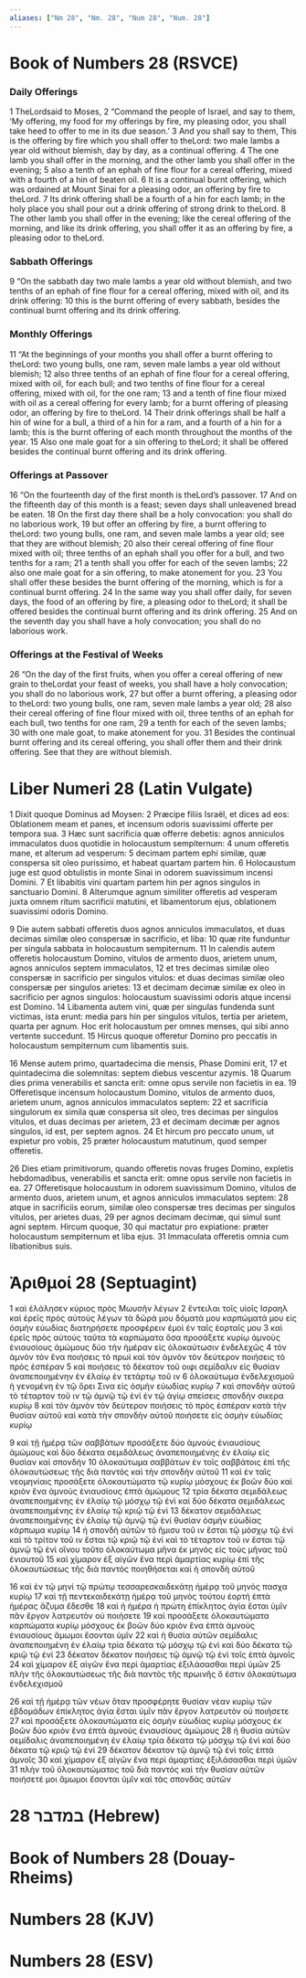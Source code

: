 ```yaml
---
aliases: ["Nm 28", "Nm. 28", "Num 28", "Num. 28"]
---
```



# Book of Numbers 28 (RSVCE)

### Daily Offerings
1 TheLordsaid to Moses,
2 “Command the people of Israel, and say to them, ‘My offering, my food for my offerings by fire, my pleasing odor, you shall take heed to offer to me in its due season.’
3 And you shall say to them, This is the offering by fire which you shall offer to theLord: two male lambs a year old without blemish, day by day, as a continual offering.
4 The one lamb you shall offer in the morning, and the other lamb you shall offer in the evening;
5 also a tenth of an ephah of fine flour for a cereal offering, mixed with a fourth of a hin of beaten oil.
6 It is a continual burnt offering, which was ordained at Mount Sinai for a pleasing odor, an offering by fire to theLord.
7 Its drink offering shall be a fourth of a hin for each lamb; in the holy place you shall pour out a drink offering of strong drink to theLord.
8 The other lamb you shall offer in the evening; like the cereal offering of the morning, and like its drink offering, you shall offer it as an offering by fire, a pleasing odor to theLord.
### Sabbath Offerings
9 “On the sabbath day two male lambs a year old without blemish, and two tenths of an ephah of fine flour for a cereal offering, mixed with oil, and its drink offering:
10 this is the burnt offering of every sabbath, besides the continual burnt offering and its drink offering.
### Monthly Offerings
11 “At the beginnings of your months you shall offer a burnt offering to theLord: two young bulls, one ram, seven male lambs a year old without blemish;
12 also three tenths of an ephah of fine flour for a cereal offering, mixed with oil, for each bull; and two tenths of fine flour for a cereal offering, mixed with oil, for the one ram;
13 and a tenth of fine flour mixed with oil as a cereal offering for every lamb; for a burnt offering of pleasing odor, an offering by fire to theLord.
14 Their drink offerings shall be half a hin of wine for a bull, a third of a hin for a ram, and a fourth of a hin for a lamb; this is the burnt offering of each month throughout the months of the year.
15 Also one male goat for a sin offering to theLord; it shall be offered besides the continual burnt offering and its drink offering.
### Offerings at Passover
16 “On the fourteenth day of the first month is theLord’s passover.
17 And on the fifteenth day of this month is a feast; seven days shall unleavened bread be eaten.
18 On the first day there shall be a holy convocation: you shall do no laborious work,
19 but offer an offering by fire, a burnt offering to theLord: two young bulls, one ram, and seven male lambs a year old; see that they are without blemish;
20 also their cereal offering of fine flour mixed with oil; three tenths of an ephah shall you offer for a bull, and two tenths for a ram;
21 a tenth shall you offer for each of the seven lambs;
22 also one male goat for a sin offering, to make atonement for you.
23 You shall offer these besides the burnt offering of the morning, which is for a continual burnt offering.
24 In the same way you shall offer daily, for seven days, the food of an offering by fire, a pleasing odor to theLord; it shall be offered besides the continual burnt offering and its drink offering.
25 And on the seventh day you shall have a holy convocation; you shall do no laborious work.
### Offerings at the Festival of Weeks
26 “On the day of the first fruits, when you offer a cereal offering of new grain to theLordat your feast of weeks, you shall have a holy convocation; you shall do no laborious work,
27 but offer a burnt offering, a pleasing odor to theLord: two young bulls, one ram, seven male lambs a year old;
28 also their cereal offering of fine flour mixed with oil, three tenths of an ephah for each bull, two tenths for one ram,
29 a tenth for each of the seven lambs;
30 with one male goat, to make atonement for you.
31 Besides the continual burnt offering and its cereal offering, you shall offer them and their drink offering. See that they are without blemish.


# Liber Numeri 28 (Latin Vulgate)

1 Dixit quoque Dominus ad Moysen:
2 Præcipe filiis Israël, et dices ad eos: Oblationem meam et panes, et incensum odoris suavissimi offerte per tempora sua.
3 Hæc sunt sacrificia quæ offerre debetis: agnos anniculos immaculatos duos quotidie in holocaustum sempiternum:
4 unum offeretis mane, et alterum ad vesperum:
5 decimam partem ephi similæ, quæ conspersa sit oleo purissimo, et habeat quartam partem hin.
6 Holocaustum juge est quod obtulistis in monte Sinai in odorem suavissimum incensi Domini.
7 Et libabitis vini quartam partem hin per agnos singulos in sanctuario Domini.
8 Alterumque agnum similiter offeretis ad vesperam juxta omnem ritum sacrificii matutini, et libamentorum ejus, oblationem suavissimi odoris Domino.

9 Die autem sabbati offeretis duos agnos anniculos immaculatos, et duas decimas similæ oleo conspersæ in sacrificio, et liba:
10 quæ rite funduntur per singula sabbata in holocaustum sempiternum.
11 In calendis autem offeretis holocaustum Domino, vitulos de armento duos, arietem unum, agnos anniculos septem immaculatos,
12 et tres decimas similæ oleo conspersæ in sacrificio per singulos vitulos: et duas decimas similæ oleo conspersæ per singulos arietes:
13 et decimam decimæ similæ ex oleo in sacrificio per agnos singulos: holocaustum suavissimi odoris atque incensi est Domino.
14 Libamenta autem vini, quæ per singulas fundenda sunt victimas, ista erunt: media pars hin per singulos vitulos, tertia per arietem, quarta per agnum. Hoc erit holocaustum per omnes menses, qui sibi anno vertente succedunt.
15 Hircus quoque offeretur Domino pro peccatis in holocaustum sempiternum cum libamentis suis.

16 Mense autem primo, quartadecima die mensis, Phase Domini erit,
17 et quintadecima die solemnitas: septem diebus vescentur azymis.
18 Quarum dies prima venerabilis et sancta erit: omne opus servile non facietis in ea.
19 Offeretisque incensum holocaustum Domino, vitulos de armento duos, arietem unum, agnos anniculos immaculatos septem:
22 et sacrificia singulorum ex simila quæ conspersa sit oleo, tres decimas per singulos vitulos, et duas decimas per arietem,
23 et decimam decimæ per agnos singulos, id est, per septem agnos.
24 Et hircum pro peccato unum, ut expietur pro vobis,
25 præter holocaustum matutinum, quod semper offeretis.

26 Dies etiam primitivorum, quando offeretis novas fruges Domino, expletis hebdomadibus, venerabilis et sancta erit: omne opus servile non facietis in ea.
27 Offeretisque holocaustum in odorem suavissimum Domino, vitulos de armento duos, arietem unum, et agnos anniculos immaculatos septem:
28 atque in sacrificiis eorum, similæ oleo conspersæ tres decimas per singulos vitulos, per arietes duas,
29 per agnos decimam decimæ, qui simul sunt agni septem. Hircum quoque,
30 qui mactatur pro expiatione: præter holocaustum sempiternum et liba ejus.
31 Immaculata offeretis omnia cum libationibus suis.


# Ἀριθμοί 28 (Septuagint)

1 καὶ ἐλάλησεν κύριος πρὸς Μωυσῆν λέγων
2 ἔντειλαι τοῖς υἱοῖς Ισραηλ καὶ ἐρεῖς πρὸς αὐτοὺς λέγων τὰ δῶρά μου δόματά μου καρπώματά μου εἰς ὀσμὴν εὐωδίας διατηρήσετε προσφέρειν ἐμοὶ ἐν ταῖς ἑορταῖς μου
3 καὶ ἐρεῖς πρὸς αὐτούς ταῦτα τὰ καρπώματα ὅσα προσάξετε κυρίῳ ἀμνοὺς ἐνιαυσίους ἀμώμους δύο τὴν ἡμέραν εἰς ὁλοκαύτωσιν ἐνδελεχῶς
4 τὸν ἀμνὸν τὸν ἕνα ποιήσεις τὸ πρωὶ καὶ τὸν ἀμνὸν τὸν δεύτερον ποιήσεις τὸ πρὸς ἑσπέραν
5 καὶ ποιήσεις τὸ δέκατον τοῦ οιφι σεμίδαλιν εἰς θυσίαν ἀναπεποιημένην ἐν ἐλαίῳ ἐν τετάρτῳ τοῦ ιν
6 ὁλοκαύτωμα ἐνδελεχισμοῦ ἡ γενομένη ἐν τῷ ὄρει Σινα εἰς ὀσμὴν εὐωδίας κυρίῳ
7 καὶ σπονδὴν αὐτοῦ τὸ τέταρτον τοῦ ιν τῷ ἀμνῷ τῷ ἑνί ἐν τῷ ἁγίῳ σπείσεις σπονδὴν σικερα κυρίῳ
8 καὶ τὸν ἀμνὸν τὸν δεύτερον ποιήσεις τὸ πρὸς ἑσπέραν κατὰ τὴν θυσίαν αὐτοῦ καὶ κατὰ τὴν σπονδὴν αὐτοῦ ποιήσετε εἰς ὀσμὴν εὐωδίας κυρίῳ

9 καὶ τῇ ἡμέρᾳ τῶν σαββάτων προσάξετε δύο ἀμνοὺς ἐνιαυσίους ἀμώμους καὶ δύο δέκατα σεμιδάλεως ἀναπεποιημένης ἐν ἐλαίῳ εἰς θυσίαν καὶ σπονδὴν
10 ὁλοκαύτωμα σαββάτων ἐν τοῖς σαββάτοις ἐπὶ τῆς ὁλοκαυτώσεως τῆς διὰ παντὸς καὶ τὴν σπονδὴν αὐτοῦ
11 καὶ ἐν ταῖς νεομηνίαις προσάξετε ὁλοκαυτώματα τῷ κυρίῳ μόσχους ἐκ βοῶν δύο καὶ κριὸν ἕνα ἀμνοὺς ἐνιαυσίους ἑπτὰ ἀμώμους
12 τρία δέκατα σεμιδάλεως ἀναπεποιημένης ἐν ἐλαίῳ τῷ μόσχῳ τῷ ἑνὶ καὶ δύο δέκατα σεμιδάλεως ἀναπεποιημένης ἐν ἐλαίῳ τῷ κριῷ τῷ ἑνί
13 δέκατον σεμιδάλεως ἀναπεποιημένης ἐν ἐλαίῳ τῷ ἀμνῷ τῷ ἑνί θυσίαν ὀσμὴν εὐωδίας κάρπωμα κυρίῳ
14 ἡ σπονδὴ αὐτῶν τὸ ἥμισυ τοῦ ιν ἔσται τῷ μόσχῳ τῷ ἑνί καὶ τὸ τρίτον τοῦ ιν ἔσται τῷ κριῷ τῷ ἑνί καὶ τὸ τέταρτον τοῦ ιν ἔσται τῷ ἀμνῷ τῷ ἑνὶ οἴνου τοῦτο ὁλοκαύτωμα μῆνα ἐκ μηνὸς εἰς τοὺς μῆνας τοῦ ἐνιαυτοῦ
15 καὶ χίμαρον ἐξ αἰγῶν ἕνα περὶ ἁμαρτίας κυρίῳ ἐπὶ τῆς ὁλοκαυτώσεως τῆς διὰ παντὸς ποιηθήσεται καὶ ἡ σπονδὴ αὐτοῦ

16 καὶ ἐν τῷ μηνὶ τῷ πρώτῳ τεσσαρεσκαιδεκάτῃ ἡμέρᾳ τοῦ μηνὸς πασχα κυρίῳ
17 καὶ τῇ πεντεκαιδεκάτῃ ἡμέρᾳ τοῦ μηνὸς τούτου ἑορτή ἑπτὰ ἡμέρας ἄζυμα ἔδεσθε
18 καὶ ἡ ἡμέρα ἡ πρώτη ἐπίκλητος ἁγία ἔσται ὑμῖν πᾶν ἔργον λατρευτὸν οὐ ποιήσετε
19 καὶ προσάξετε ὁλοκαυτώματα καρπώματα κυρίῳ μόσχους ἐκ βοῶν δύο κριὸν ἕνα ἑπτὰ ἀμνοὺς ἐνιαυσίους ἄμωμοι ἔσονται ὑμῖν
22 καὶ ἡ θυσία αὐτῶν σεμίδαλις ἀναπεποιημένη ἐν ἐλαίῳ τρία δέκατα τῷ μόσχῳ τῷ ἑνὶ καὶ δύο δέκατα τῷ κριῷ τῷ ἑνί
23 δέκατον δέκατον ποιήσεις τῷ ἀμνῷ τῷ ἑνὶ τοῖς ἑπτὰ ἀμνοῖς
24 καὶ χίμαρον ἐξ αἰγῶν ἕνα περὶ ἁμαρτίας ἐξιλάσασθαι περὶ ὑμῶν
25 πλὴν τῆς ὁλοκαυτώσεως τῆς διὰ παντὸς τῆς πρωινῆς ὅ ἐστιν ὁλοκαύτωμα ἐνδελεχισμοῦ

26 καὶ τῇ ἡμέρᾳ τῶν νέων ὅταν προσφέρητε θυσίαν νέαν κυρίῳ τῶν ἑβδομάδων ἐπίκλητος ἁγία ἔσται ὑμῖν πᾶν ἔργον λατρευτὸν οὐ ποιήσετε
27 καὶ προσάξετε ὁλοκαυτώματα εἰς ὀσμὴν εὐωδίας κυρίῳ μόσχους ἐκ βοῶν δύο κριὸν ἕνα ἑπτὰ ἀμνοὺς ἐνιαυσίους ἀμώμους
28 ἡ θυσία αὐτῶν σεμίδαλις ἀναπεποιημένη ἐν ἐλαίῳ τρία δέκατα τῷ μόσχῳ τῷ ἑνὶ καὶ δύο δέκατα τῷ κριῷ τῷ ἑνί
29 δέκατον δέκατον τῷ ἀμνῷ τῷ ἑνὶ τοῖς ἑπτὰ ἀμνοῖς
30 καὶ χίμαρον ἐξ αἰγῶν ἕνα περὶ ἁμαρτίας ἐξιλάσασθαι περὶ ὑμῶν
31 πλὴν τοῦ ὁλοκαυτώματος τοῦ διὰ παντός καὶ τὴν θυσίαν αὐτῶν ποιήσετέ μοι ἄμωμοι ἔσονται ὑμῖν καὶ τὰς σπονδὰς αὐτῶν


# 28 במדבר (Hebrew)


# Book of Numbers 28 (Douay-Rheims)


# Numbers 28 (KJV)


# Numbers 28 (ESV)

